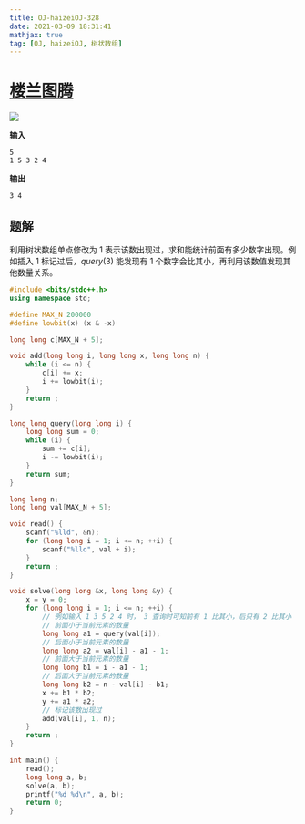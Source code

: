 ```yaml
---
title: OJ-haizeiOJ-328
date: 2021-03-09 18:31:41
mathjax: true
tag: [OJ, haizeiOJ, 树状数组]
---
```


# [楼兰图腾](http://oj.haizeix.com/problem/328)

![](https://hauk-blog.oss-cn-hangzhou.aliyuncs.com/blogimage-20210309170601118.png)

**输入**

```
5
1 5 3 2 4
```

**输出**

```
3 4
```

## 题解

利用树状数组单点修改为 1 表示该数出现过，求和能统计前面有多少数字出现。例如插入 1 标记过后，$query(3)$ 能发现有 1 个数字会比其小，再利用该数值发现其他数量关系。

```cpp
#include <bits/stdc++.h>
using namespace std;

#define MAX_N 200000
#define lowbit(x) (x & -x)

long long c[MAX_N + 5];

void add(long long i, long long x, long long n) {
    while (i <= n) {
        c[i] += x;
        i += lowbit(i);
    }
    return ;
}

long long query(long long i) {
    long long sum = 0;
    while (i) {
        sum += c[i];
        i -= lowbit(i);
    }
    return sum;
}

long long n;
long long val[MAX_N + 5];

void read() {
    scanf("%lld", &n);
    for (long long i = 1; i <= n; ++i) {
        scanf("%lld", val + i);
    }
    return ;
}

void solve(long long &x, long long &y) {
    x = y = 0;
    for (long long i = 1; i <= n; ++i) {
        // 例如输入 1 3 5 2 4 时， 3 查询时可知前有 1 比其小，后只有 2 比其小 
        // 前面小于当前元素的数量
        long long a1 = query(val[i]);
        // 后面小于当前元素的数量
        long long a2 = val[i] - a1 - 1;
        // 前面大于当前元素的数量
        long long b1 = i - a1 - 1;
        // 后面大于当前元素的数量
        long long b2 = n - val[i] - b1;
        x += b1 * b2;
        y += a1 * a2;
        // 标记该数出现过
        add(val[i], 1, n);
    }
    return ;
}

int main() {
    read();
    long long a, b;
    solve(a, b);
    printf("%d %d\n", a, b);
    return 0;
}
```

